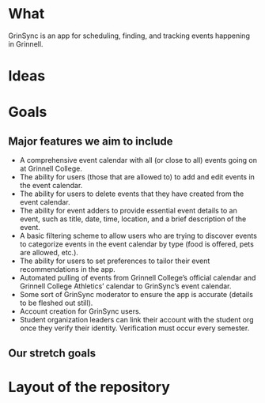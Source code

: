 # What #
GrinSync is an app for scheduling, finding, and tracking events happening in Grinnell. 

# Ideas #

# Goals #
## Major features we aim to include ##

- A comprehensive event calendar with all (or close to all) events going on at Grinnell College.
- The ability for users (those that are allowed to) to add and edit events in the event calendar.
- The ability for users to delete events that they have created from the event calendar.
- The ability for event adders to provide essential event details to an event, such as title, date, time, location, and a brief description of the event. 
- A basic filtering scheme to allow users who are trying to discover events to categorize events in the event calendar by type (food is offered, pets are allowed, etc.).
- The ability for users to set preferences to tailor their event recommendations in the app. 
- Automated pulling of events from Grinnell College’s official calendar and Grinnell College Athletics’ calendar to GrinSync’s event calendar. 
- Some sort of GrinSync moderator to ensure the app is accurate (details to be fleshed out still). 
- Account creation for GrinSync users.
- Student organization leaders can link their account with the student org once they verify their identity. Verification must occur every semester. 

## Our stretch goals ##

# Layout of the repository #

